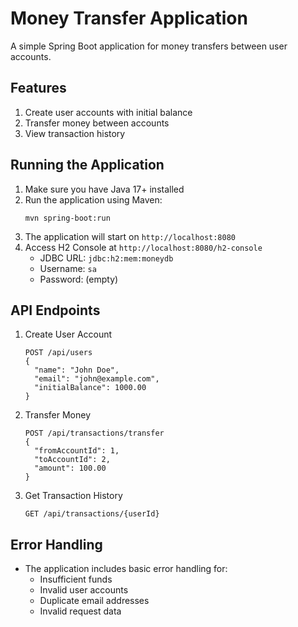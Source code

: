 # Money Transfer Application

A simple Spring Boot application for money transfers between user accounts.

## Features

1. Create user accounts with initial balance
2. Transfer money between accounts
3. View transaction history

## Running the Application

1. Make sure you have Java 17+ installed
2. Run the application using Maven:
   ```
   mvn spring-boot:run
   ```
3. The application will start on `http://localhost:8080`
4. Access H2 Console at `http://localhost:8080/h2-console`
   - JDBC URL: `jdbc:h2:mem:moneydb`
   - Username: `sa`
   - Password: (empty)

## API Endpoints

1. Create User Account
   ```
   POST /api/users
   {
     "name": "John Doe",
     "email": "john@example.com",
     "initialBalance": 1000.00
   }
   ```

2. Transfer Money
   ```
   POST /api/transactions/transfer
   {
     "fromAccountId": 1,
     "toAccountId": 2,
     "amount": 100.00
   }
   ```

3. Get Transaction History
   ```
   GET /api/transactions/{userId}
   ```

## Error Handling

- The application includes basic error handling for:
  - Insufficient funds
  - Invalid user accounts
  - Duplicate email addresses
  - Invalid request data
